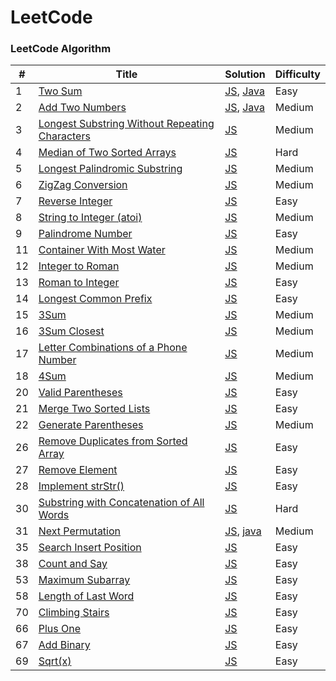 LeetCode
========

### LeetCode Algorithm


| # | Title | Solution | Difficulty |
|---| ----- | -------- | ---------- |
|1|[Two Sum](https://leetcode-cn.com/problems/two-sum/)| [JS](./algorithms/js/twoSum/twoSum.js), [Java](./src/main/java/twoSum/TwoSum.java)|Easy|
|2|[Add Two Numbers](https://leetcode-cn.com/problems/add-two-numbers/)| [JS](./algorithms/js/addTwoNumbers/addTwoNumbers.js), [Java](./src/main/java/addTwoNumbers/AddTwoNumbers.java)|Medium|
|3|[Longest Substring Without Repeating Characters](https://leetcode-cn.com/problems/longest-substring-without-repeating-characters/)| [JS](./algorithms/js/longestSubstringWithoutRepeatingCharacters/longestSubstringWithoutRepeatingCharacters.js)|Medium|
|4|[Median of Two Sorted Arrays](https://leetcode-cn.com/problems/median-of-two-sorted-arrays/)| [JS](./algorithms/js/medianOfTwoSortedArrays/medianOfTwoSortedArrays.js)|Hard|
|5|[Longest Palindromic Substring](https://leetcode-cn.com/problems/longest-palindromic-substring/)| [JS](./algorithms/js/longestPalindromicSubstring/longestPalindromicSubstring.js)|Medium|
|6|[ZigZag Conversion](https://leetcode-cn.com/problems/zigzag-conversion/)| [JS](./algorithms/js/zigZagConversion/zigZagConversion.js)|Medium|
|7|[Reverse Integer](https://leetcode-cn.com/problems/reverse-integer/)| [JS](./algorithms/js/reverseInteger/reverseInteger.js)|Easy|
|8|[String to Integer (atoi)](https://leetcode-cn.com/problems/string-to-integer-atoi/)| [JS](./algorithms/js/stringToIntegerAtoi/stringToIntegerAtoi.js)|Medium|
|9|[Palindrome Number](https://leetcode-cn.com/problems/palindrome-number/)| [JS](./algorithms/js/palindromeNumber/palindromeNumber.js)|Easy|
|11|[Container With Most Water](https://leetcode-cn.com/problems/container-with-most-water/)| [JS](./algorithms/js/containerWithMostWater/containerWithMostWater.js)|Medium|
|12|[Integer to Roman](https://leetcode-cn.com/problems/integer-to-roman/)| [JS](./algorithms/js/integerToRoman/integerToRoman.js)|Medium|
|13|[Roman to Integer](https://leetcode-cn.com/problems/roman-to-integer/)| [JS](./algorithms/js/romanToInteger/romanToInteger.js)|Easy|
|14|[Longest Common Prefix](https://leetcode-cn.com/problems/longest-common-prefix/)| [JS](./algorithms/js/longestCommonPrefix/longestCommonPrefix.js)|Easy|
|15|[3Sum](https://leetcode-cn.com/problems/3sum/)| [JS](./algorithms/js/3sum/3sum.js)|Medium|
|16|[3Sum Closest](https://leetcode-cn.com/problems/3sum-closest/)| [JS](./algorithms/js/3sumClosest/3sumClosest.js)|Medium|
|17|[Letter Combinations of a Phone Number](https://leetcode-cn.com/problems/letter-combinations-of-a-phone-number/)| [JS](./algorithms/js/letterCombinationsOfAPhoneNumber/letterCombinationsOfAPhoneNumber.js)|Medium|
|18|[4Sum](https://leetcode-cn.com/problems/4sum/)| [JS](./algorithms/js/4sum/4sum.js)|Medium|
|20|[Valid Parentheses](https://leetcode-cn.com/problems/valid-parentheses/)| [JS](./algorithms/js/validParentheses/validParentheses.js)|Easy|
|21|[Merge Two Sorted Lists](https://leetcode-cn.com/problems/merge-two-sorted-lists/)| [JS](./algorithms/js/mergeTwoSortedLists/mergeTwoSortedLists.js)|Easy|
|22|[Generate Parentheses](https://leetcode-cn.com/problems/generate-parentheses/)| [JS](./algorithms/js/generateParentheses/generateParentheses.js)|Medium|
|26|[Remove Duplicates from Sorted Array](https://leetcode-cn.com/problems/remove-duplicates-from-sorted-array/)| [JS](./algorithms/js/removeDuplicatesFromSortedArray/removeDuplicatesFromSortedArray.js)|Easy|
|27|[Remove Element](https://leetcode-cn.com/problems/remove-element/)| [JS](./algorithms/js/removeElement/removeElement.js)|Easy|
|28|[Implement strStr()](https://leetcode-cn.com/problems/implement-strstr/)| [JS](./algorithms/js/strStr/strStr.js)|Easy|
|30|[Substring with Concatenation of All Words](https://leetcode-cn.com/problems/substring-with-concatenation-of-all-words/)| [JS](./algorithms/js/substringWithConcatenationOfAllWords/substringWithConcatenationOfAllWords.js)|Hard|
|31|[Next Permutation](https://leetcode-cn.com/problems/next-permutation/)| [JS](./algorithms/js/nextPermutation/nextPermutation.js), [java](./algorithms/java/src/nextPermutation/NextPermutation.java)|Medium|
|35|[Search Insert Position](https://leetcode-cn.com/problems/search-insert-position/)| [JS](./algorithms/js/searchInsertPosition/searchInsertPosition.js)|Easy|
|38|[Count and Say](https://leetcode-cn.com/problems/count-and-say/)| [JS](./algorithms/js/countAndSay/countAndSay.js)|Easy|
|53|[Maximum Subarray](https://leetcode-cn.com/problems/maximum-subarray/)| [JS](./algorithms/js/maximumSubArray/maximumSubArray.js)|Easy|
|58|[Length of Last Word](https://leetcode-cn.com/problems/length-of-last-word/)| [JS](./algorithms/js/lengthOfLastWord/lengthOfLastWord.js)|Easy|
|70|[Climbing Stairs](https://leetcode-cn.com/problems/climbing-stairs/)| [JS](./algorithms/js/climbStairs/climbStairs.js)|Easy|
|66|[Plus One](https://leetcode-cn.com/problems/plus-one/)| [JS](./algorithms/js/plusOne/plusOne.js)|Easy|
|67|[Add Binary](https://leetcode-cn.com/problems/add-binary/)| [JS](./algorithms/js/addBinary/addBinary.js)|Easy|
|69|[Sqrt(x)](https://leetcode-cn.com/problems/sqrtx/)| [JS](./algorithms/js/sqrt/sqrt.js)|Easy|